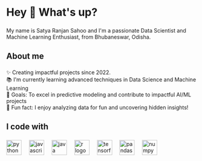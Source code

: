 <h1 align="left">Hey 👋 What's up?</h1>

###

<p align="left">My name is Satya Ranjan Sahoo and I'm a passionate Data Scientist and Machine Learning Enthusiast, from Bhubaneswar, Odisha.</p>

###

<h2 align="left">About me</h2>

###

<p align="left">
✨ Creating impactful projects since 2022.<br>
📚 I'm currently learning advanced techniques in Data Science and Machine Learning<br>
🎯 Goals: To excel in predictive modeling and contribute to impactful AI/ML projects<br>
🎲 Fun fact: I enjoy analyzing data for fun and uncovering hidden insights!</p>

###

<h2 align="left">I code with</h2>

###

<div align="left">
  <img src="https://cdn.jsdelivr.net/gh/devicons/devicon/icons/python/python-original.svg" height="40" alt="python logo" />
  <img width="12" />
  <img src="https://cdn.jsdelivr.net/gh/devicons/devicon/icons/javascript/javascript-original.svg" height="40" alt="javascript logo" />
  <img width="12" />
  <img src="https://cdn.jsdelivr.net/gh/devicons/devicon/icons/java/java-original.svg" height="40" alt="java logo" />
  <img width="12" />
  <img src="https://cdn.jsdelivr.net/gh/devicons/devicon/icons/r/r-original.svg" height="40" alt="r logo" />
  <img width="12" />
  <img src="https://cdn.jsdelivr.net/gh/devicons/devicon/icons/tensorflow/tensorflow-original.svg" height="40" alt="tensorflow logo" />
  <img width="12" />
  <img src="https://cdn.jsdelivr.net/gh/devicons/devicon/icons/pandas/pandas-original.svg" height="40" alt="pandas logo" />
  <img width="12" />
  <img src="https://cdn.jsdelivr.net/gh/devicons/devicon/icons/numpy/numpy-original.svg" height="40" alt="numpy logo" />
  <img width="12" />
</div>
